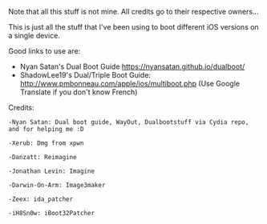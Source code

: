 Note that all this stuff is not mine. All credits go to their respective owners...

This is just all the stuff that I've been using to boot different iOS versions on a single device.

Good links to use are: 
  - Nyan Satan's Dual Boot Guide https://nyansatan.github.io/dualboot/
  - ShadowLee19's Dual/Triple Boot Guide: http://www.pmbonneau.com/apple/ios/multiboot.php (Use Google Translate if you don't know French)
  
  Credits:
  
	-Nyan Satan: Dual boot guide, WayOut, Dualbootstuff via Cydia repo, and for helping me :D
	
	-Xerub: Dmg from xpwn
	
	-Danzatt: Reimagine

	-Jonathan Levin: Imagine

	-Darwin-On-Arm: Image3maker

	-Zeex: ida_patcher

	-iH8Sn0w: iBoot32Patcher
